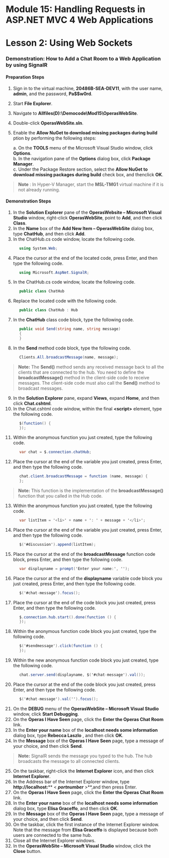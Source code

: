 # Module 15: Handling Requests in ASP.NET MVC 4 Web Applications

# Lesson 2: Using Web Sockets

### Demonstration: How to Add a Chat Room to a Web Application by using SignalR

#### Preparation Steps

1. Sign in to the virtual machine, **20486B-SEA-DEV11**, with the user name, **admin**, and the password, **Pa$$w0rd**.
2. Start **File Explorer**.
3. Navigate to **Allfiles(D):\Democode\Mod15\OperasWebSite**.
4. Double-click **OperasWebSite.sln**.
5. Enable the **Allow NuGet to download missing packages during build** ption by performing the following steps:

   a. On the **TOOLS** menu of the Microsoft Visual Studio window, click **Options**.  
   b. In the navigation pane of the **Options** dialog box, click **Package Manager**.  
   c. Under the Package Restore section, select the **Allow NuGet to download missing packages during build** check box, and thenclick **OK**.

  >**Note** : In Hyper-V Manager, start the **MSL-TMG1** virtual machine if it is not already running.

#### Demonstration Steps

1. In the **Solution Explorer** pane of the **OperasWebsite – Microsoft Visual Studio** window, right-click **OperasWebSite**, point to **Add**, and then click **Class**.
2. In the **Name** box of the **Add New Item – OperasWebSite** dialog box, type **ChatHub**, and then click **Add**.
3. In the ChatHub.cs code window, locate the following code.

  ```cs
		using System.Web;
```
4. Place the cursor at the end of the located code, press Enter, and then type the following code.

  ```cs
		using Microsoft.AspNet.SignalR;
```
5. In the ChatHub.cs code window, locate the following code.

  ```cs
		public class ChatHub
```
6. Replace the located code with the following code.

  ```cs
		public class ChatHub : Hub
```
7. In the **ChatHub** class code block, type the following code.

  ```cs
		public void Send(string name, string message)
        {
        }
```
8. In the **Send** method code block, type the following code.

  ```cs
		Clients.All.broadcastMessage(name, message);
```
  >**Note:** The **Send()** method sends any received message back to all the clients that are connected to the hub. You need to define the **broadcastMessage()** method in the client-side code to receive messages. The client-side code must also call the **Send()** method to broadcast messages.

9. In the **Solution Explorer** pane, expand **Views**, expand **Home**, and then click **Chat.cshtml**.
10. In the Chat.cshtml code window, within the final **&lt;script&gt;** element, type the following code.

  ```cs
		$(function() {
        });
```
11. Within the anonymous function you just created, type the following code.

  ```cs
		var chat = $.connection.chatHub;
```
12. Place the cursor at the end of the variable you just created, press Enter, and then type the following code.

  ```cs
		chat.client.broadcastMessage = function (name, message) {
        };
```
  >**Note:** This function is the implementation of the **broadcastMessage()** function that you called in the Hub code.

13. Within the anonymous function you just created, type the following code.

  ```cs
		var listItem = '<li>' + name + ': ' + message + '</li>';
```
14. Place the cursor at the end of the variable you just created, press Enter, and then type the following code.

  ```cs
		$('#discussion').append(listItem);
```
15. Place the cursor at the end of the **broadcastMessage** function code block, press Enter, and then type the following code.

  ```cs
		var displayname = prompt('Enter your name:', '');
```
16. Place the cursor at the end of the **displayname** variable code block you just created, press Enter, and then type the following code.

  ```cs
		$('#chat-message').focus();
```
17. Place the cursor at the end of the code block you just created, press Enter, and then type the following code.

  ```cs
		$.connection.hub.start().done(function () {
        });
```
18. Within the anonymous function code block you just created, type the following code.

  ```cs
		$('#sendmessage').click(function () {
        });
```
19. Within the new anonymous function code block you just created, type the following code.

  ```cs
		chat.server.send(displayname, $('#chat-message').val());
```
20. Place the cursor at the end of the code block you just created, press Enter, and then type the following code.

  ```cs
		$('#chat-message').val('').focus();
```
21. On the **DEBUG** menu of the **OperasWebSite – Microsoft Visual Studio** window, click **Start Debugging**.
22. On the **Operas I Have Seen** page, click the **Enter the Operas Chat Room** link.
23. In the **Enter your name** box of the **localhost needs some information** dialog box, type **Rebecca Laszlo** , and then click **OK**.
24. In the **Message** box of the **Operas I Have Seen** page, type a message of your choice, and then click **Send**.

  >**Note:** SignalR sends the message you typed to the hub. The hub broadcasts the message to all connected clients.

25. On the taskbar, right-click the **Internet Explorer** icon, and then click **Internet Explorer**.
26. In the Address bar of the Internet Explorer window, type **http://localhost:**** &lt; **_portnumber_** &gt;**,and then press Enter.
27. On the **Operas I Have Seen** page, click the **Enter the Operas Chat Room** link.
28. In the **Enter your name** box of the **localhost needs some information** dialog box, type **Elisa Graceffo**, and then click **OK**.
29. In the **Message** box of the **Operas I Have Seen** page, type a message of your choice, and then click **Send**.
30. On the taskbar, click the first instance of the Internet Explorer window. Note that the message from **Elisa Graceffo** is displayed because both users are connected to the same hub.
31. Close all the Internet Explorer windows.
32. In the **OperasWebSite – Microsoft Visual Studio** window, click the **Close** button.